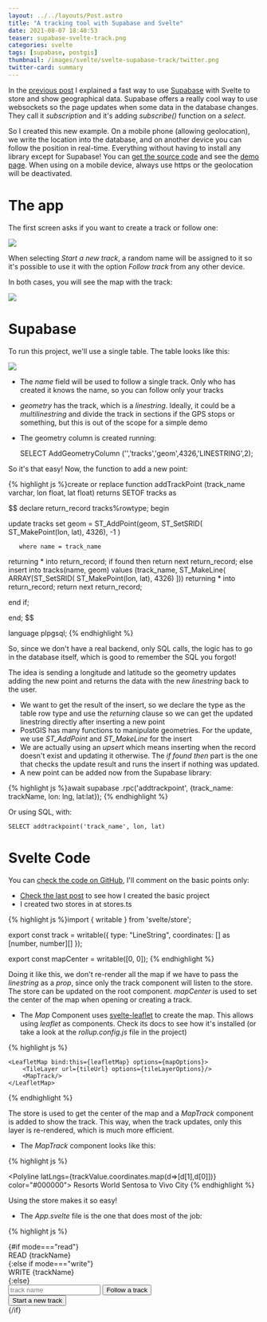 ```yaml
---
layout: ../../layouts/Post.astro
title: "A tracking tool with Supabase and Svelte"
date: 2021-08-07 18:40:53
teaser: supabase-svelte-track.png
categories: svelte
tags: [supabase, postgis]
thumbnail: /images/svelte/svelte-supabase-track/twitter.png
twitter-card: summary
---
```


In the [previous post][previous_post] I explained a fast way to use [Supabase][supabase] with Svelte to store and show geographical data. Supabase offers a really cool way to use websockets so the page updates when some data in the database changes. They call it _subscription_ and it's adding _subscribe()_ function on a _select_.

So I created this new example. On a mobile phone (allowing geolocation), we write the location into the database, and on another device you can follow the position in real-time. Everything without having to install any library except for Supabase! You can [get the source code][source_code] and see the [demo page][working_site]. When using on a mobile device, always use https or the geolocation will be deactivated.

# The app

The first screen asks if you want to create a track or follow one:

<img src="{{ site.baseurl }}/images/svelte/svelte-supabase-track/initial.png" />

When selecting _Start a new track_, a random name will be assigned to it so it's possible to use it with the option _Follow track_ from any other device.

In both cases, you will see the map with the track:

<img src="{{ site.baseurl }}/images/svelte/svelte-supabase-track/map.png" />

# Supabase

To run this project, we'll use a single table. The table looks like this:

<img src="{{ site.baseurl }}/images/svelte/svelte-supabase-track/table.png" />

- The _name_ field will be used to follow a single track. Only who has created it knows the name, so you can follow only your tracks
- _geometry_ has the track, which is a _linestring_. Ideally, it could be a _multilinestring_ and divide the track in sections if the GPS stops or something, but this is out of the scope for a simple demo
- The geometry column is created running:

  SELECT AddGeometryColumn ('','tracks','geom',4326,'LINESTRING',2);

So it's that easy! Now, the function to add a new point:

{% highlight js %}create or replace function addTrackPoint (track_name varchar, lon float, lat float)
returns SETOF tracks as

$$
declare
return_record tracks%rowtype;
begin

  update tracks set geom = ST_AddPoint(geom,
      ST_SetSRID(
      ST_MakePoint(lon, lat),
      4326),
      -1
  )

       where name = track_name
  returning *
    into return_record;
  if found then
    return next return_record;
  else
    insert into  tracks(name, geom) values (track_name, ST_MakeLine(
          ARRAY[ST_SetSRID(
      ST_MakePoint(lon, lat),
      4326)
      ]))
    returning *
    into return_record;
    return next return_record;

  end if;

end;
$$

language plpgsql;
{% endhighlight %}

So, since we don't have a real backend, only SQL calls, the logic has to go in the database itself, which is good to remember the SQL you forgot!

The idea is sending a longitude and latitude so the geometry updates adding the new point and returns the data with the new _linestring_ back to the user.

- We want to get the result of the insert, so we declare the type as the table row type and use the _returning_ clause so we can get the updated linestring directly after inserting a new point
- PostGIS has many functions to manipulate geometries. For the update, we use _ST_AddPoint_ and _ST_MakeLine_ for the insert
- We are actually using an _upsert_ which means inserting when the record doesn't exist and updating it otherwise. The _if found then_ part is the one that checks the update result and runs the insert if nothing was updated.
- A new point can be added now from the Supabase library:

{% highlight js %}await supabase
.rpc('addtrackpoint', {track_name: trackName, lon: lng, lat:lat});
{% endhighlight %}

Or using SQL, with:

    SELECT addtrackpoint('track_name', lon, lat)

# Svelte Code

You can [check the code on GitHub][source_code], I'll comment on the basic points only:

- [Check the last post][previous_post] to see how I created the basic project
- I created two stores in at stores.ts

{% highlight js %}import { writable } from 'svelte/store';

export const track = writable({
type: "LineString",
coordinates: [] as [number, number][]
});

export const mapCenter = writable([0, 0]);
{% endhighlight %}

Doing it like this, we don't re-render all the map if we have to pass the _linestring_ as a _prop_, since only the track component will listen to the store. The store can be updated on the root component. _mapCenter_ is used to set the center of the map when opening or creating a track.

- The _Map_ Component uses [svelte-leaflet][svelte_leaflet] to create the map. This allows using _leaflet_ as components. Check its docs to see how it's installed (or take a look at the _rollup.config.js_ file in the project)

{% highlight js %}<script>
import {LeafletMap, TileLayer} from 'svelte-leafletjs';
import MapTrack from './MapTrack.svelte';
import { mapCenter } from './store.js';

    let mapCenterValue;

    const unsubscribe = mapCenter.subscribe(value => {
        mapCenterValue = value;
    });

    const mapOptions = {
        center: [mapCenterValue[1], mapCenterValue[0]],
        zoom: 15,
    };

    const tileUrl = "https://{s}.tile.openstreetmap.org/{z}/{x}/{y}.png";

    const tileLayerOptions = {
        minZoom: 0,
        maxZoom: 20,
        maxNativeZoom: 19,
        attribution: "© OpenStreetMap contributors",
    };

    let leafletMap;

</script>

    <LeafletMap bind:this={leafletMap} options={mapOptions}>
        <TileLayer url={tileUrl} options={tileLayerOptions}/>
    	<MapTrack/>
    </LeafletMap>

{% endhighlight %}

The store is used to get the center of the map and a _MapTrack_ component is added to show the track. This way, when the track updates, only this layer is re-rendered, which is much more efficient.

- The _MapTrack_ component looks like this:

{% highlight js %}<script>
import {Tooltip, Polyline} from 'svelte-leafletjs';
import { track } from './store.js';

    let trackValue;

    const unsubscribe = track.subscribe(value => {
    	trackValue = value;
    });

</script>

<Polyline latLngs={trackValue.coordinates.map(d=>[d[1],d[0]])} color="#000000">
<Tooltip>Resorts World Sentosa to Vivo City</Tooltip>
</Polyline>
{% endhighlight %}

Using the store makes it so easy!

- The _App.svelte_ file is the one that does most of the job:

{% highlight js %}<script lang="ts">
import { supabase } from "./supabaseClient";
import type { RealtimeSubscription } from '@supabase/supabase-js'
import { onMount } from 'svelte';
import { uniqueNamesGenerator, adjectives, colors, animals } from 'unique-names-generator';
import Map from './Map.svelte';
import { convertWkb } from './read-wkb';
import { track, mapCenter } from './store.js';
let lng = 0;
let lat = 0;
let mode:"read"|"write";
let trackName: string;
let mySubscription:RealtimeSubscription
onMount(() => {
if (navigator.geolocation) {
navigator.geolocation.watchPosition(displayLocationInfo, ()=>{console.log("ERROR");}, { enableHighAccuracy: false, timeout:60000, maximumAge: 0 });
} else {
alert("NO GEOLOCATION");
}
});

    const displayLocationInfo = async  (position: GeolocationPosition) =>{
    	lng = position.coords.longitude;
    	lat = position.coords.latitude;
    	if(mode === "write"){

    		const {data}= await supabase
    			.rpc('addtrackpoint', {track_name: trackName, lon: lng, lat:lat});
    		data.length>0 && track.set(data[0].geom);
    		console.log("New position", lng, lat, "-->", data[0].geom);
    	}

    }

    const startWrite = async () => {
    	trackName = uniqueNamesGenerator({

dictionaries: [adjectives, colors, animals],
separator: "-"
});

    	const { data } = await supabase
    		.rpc('addtrackpoint', {track_name: trackName, lon: lng, lat:lat});

    	mode = "write";
    	console.log("Writes", data);
    	mapCenter.set([lng, lat]);
    	data.length>0 && track.set(data[0].geom);
    }

    const startRead = async () => {

    	const { data, error } = await supabase
    			.from('tracks')
    			.select()
    			.filter('name', 'eq', trackName);

    	data.length>0 && track.set(data[0].geom);
    	data.length>0 && mapCenter.set(data[0].geom.coordinates[0]);
    	mode = "read";
    	mySubscription = supabase
    		.from(`tracks:name=eq.${trackName}`)
    		.on('*', payload => {
    			const newTrack = convertWkb(payload.new.geom);
    			console.log('Change received!', newTrack);
    			track.set(newTrack);
    		})
    		.subscribe();
    }

</script>

<div class="container" style="width: 100%; height: 100%;">
	{#if mode==="read"}
	<div>READ {trackName}</div>
	<Map/>
	{:else if mode==="write"}
	<div>WRITE {trackName}</div>
	<Map/>
	{:else}
		<div>
			<input placeholder="track name" bind:value={trackName}>
			<button on:click|once={startRead}>Follow a track</button>
		</div>
		<div>
			<button on:click|once={startWrite}>Start a new track</button>
		</div>
	{/if}
</div>
{% endhighlight %}

Let's see the most important parts:

- _mode_ can be _read_, _write_, or _undefined_, which are the three states that the app can have. Undefined allows the user to choose if he wants to create a track or follow it. The form calls either _startRead_ or _startWrite_ that changes this _mode_ variable.
- On mounting the component, the geolocation is started. This way, the _lon_ and _lat_ variables will be filled and ready if we want to start a new track
  - _displayLocationInfo_ is the function that gets the position and calls the function in the database to store a new point if we are in the _write_ mode
- _startWrite_ creates a random name using the _unique-names-generator_ library. It will be always an adjective-color-animal sequence. Then, uses the same function to add the first point and sets the map center.
- _startRead_ is quite similar but starts a new subscription. Notice that subscriptions don't use filters as in the other cases, but changes the _from_ function to _table:name=operator:value_
  - See the next point to see why do we call the _convertWkb_ function

# WKB

When using the real-time feature, the result is given in WKB format because Supabase doesn't run any conversion function as it does the select function (strange). WKB is a hex representation of a binary string with geometries. You can see a nice [explanation at Wikipedia][wkb]. If you have this string you can insert the data into the database without functions (and using Supabase, with the _insert()_ function). The problem is that I wasn't able to find a library that makes the conversion in Javascript. There's [wkx.js][wkx], but I wasn't able to use it in a ES6 style (import wkb from 'wkt'). If somebody knows how to do it, please tell me, it's the main piece to work with all these tools properly.

So I created this small function that decodes a _linestring_ from WKB to GeoJSON

{% highlight js %}import {from, readDoubleBE, readDoubleLE, readUInt32LE, readUInt32BE} from 'bops'
export const convertWkb = (wkb:string) => {
const buffer = from(wkb, "hex");
const isBigEndian = wkb.substring(0,2) === '00';
const epsg = isBigEndian ? readUInt32BE(buffer, 5) : readUInt32LE(buffer, 5);

    const numberOfPoints = (wkb.length - 26)/32;
    const coordinates = [];


    for(let i = 0; i < numberOfPoints; i++){
        coordinates.push([readDoubleLE(buffer, 13 + i * 16), readDoubleLE(buffer, 13 + 8 + i * 16)]);
    }

    const geoJSON =  {
        type: "LineString",
        coordinates: coordinates
    }

    return geoJSON;

}
{% endhighlight %}

- [bops] library is used as a replacement for the nodejs buffer function. It will convert from hex to the types we need
- I play with some numbers to get the proper position of the bytes for each point. I know that is a simple linestring so I can iterate only once
- The format is actually EWKT, that adds the projection code (SRID, which is 4326, so WGS84 in our case)

# Links

- [Example source code][source_code]
- [Working example][working_site]
- [Previous Post][previous_post]
- [Supabase][supabase]
- [WKB][wkb]
- [wkx.js][wkx]
- [bops][bops]
- [Svelte Leaflet][svelte_leaflet]

[previous_post]: https://geoexamples.com/svelte/2021/07/18/svelte-supabase-maps.html
[supabase]: https://supabase.io/
[source_code]: https://github.com/rveciana/supabase-svelte
[working_site]: https://geoexamples.com/supabase-svelte/
[wkb]: https://en.wikipedia.org/wiki/Well-known_text_representation_of_geometry#Well-known_binary
[wkx]: https://github.com/cschwarz/wkx
[bops]: https://github.com/chrisdickinson/bops
[svelte_leaflet]: https://ngyewch.github.io/svelte-leaflet/

